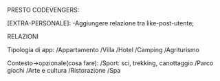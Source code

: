 PRESTO CODEVENGERS:

[EXTRA-PERSONALE]:
-Aggiungere relazione tra like-post-utente;   


RELAZIONI
<!-- - 10 Categorie dell'annuncio pre-compilate [CATEGORIE]:
 Tipologia luogo: [OK]
   /Mare
   /Lago
   /Montagna
   /Neve
   /Deserto
   /Città -->

Tipologia di app:
   /Appartamento
   /Villa
   /Hotel
   /Camping
   /Agriturismo
   
Contesto->opzionale(cosa fare):
  /Sport: sci, trekking, canottaggio
  /Parco giochi
  /Arte e cultura
  /Ristorazione
  /Spa



 
